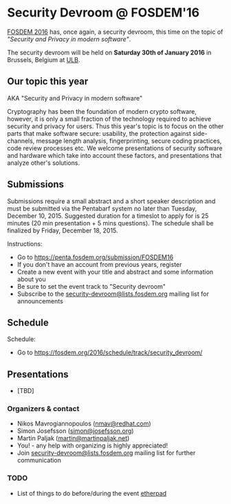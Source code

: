 # Security Devroom @ FOSDEM'16

[FOSDEM 2016](https://fosdem.org/2016/) has, once again, a security devroom, this time on the topic of _"Security and Privacy in modern software"_. 

The security devroom will be held on **Saturday 30th of January 2016** in Brussels, Belgium at [ULB](http://www.ulb.ac.be/).

## Our topic this year

AKA "Security and Privacy in modern software"

Cryptography has been the foundation of modern crypto software, however, it is only
a small fraction of the technology required to achieve security and privacy for users.
Thus this year's topic is to focus on the other parts that make software secure: usability,
the protection against side-channels, message length analysis, fingerprinting, secure
coding practices, code review processes etc. We welcome presentations of security software
and hardware which take into account these factors, and presentations that analyze other's
solutions.

## Submissions

Submissions require a small abstract and a short speaker description and must be submitted
via the Pentabarf system no later than Tuesday, December 10, 2015. Suggested duration for a
timeslot to apply for is 25 minutes (20 min presentation + 5 mins questions). The schedule
shall be finalized by Friday, December 18, 2015.

Instructions:

  * Go to https://penta.fosdem.org/submission/FOSDEM16
  * If you don't have an account from previous years, register
  * Create a new event with your title and abstract and some information about you
  * Be sure to set the event track to "Security devroom"
  * Subscribe to the [security-devroom@lists.fosdem.org](https://lists.fosdem.org/listinfo/security-devroom) mailing list for announcements

## Schedule

Schedule:

  - Go to https://fosdem.org/2016/schedule/track/security_devroom/

## Presentations

* [TBD]

### Organizers & contact

  * Nikos Mavrogiannopoulos (nmav@redhat.com)
  * Simon Josefsson (simon@josefsson.org)
  * Martin Paljak (martin@martinpaljak.net)
  * You! - any help with organizing is highly appreciated!
  * Join [security-devroom@lists.fosdem.org](https://lists.fosdem.org/listinfo/security-devroom) mailing list for further communication

### TODO
  * List of things to do before/during the event [etherpad](https://piratenpad.de/p/IAaXIfU1H89lL)
